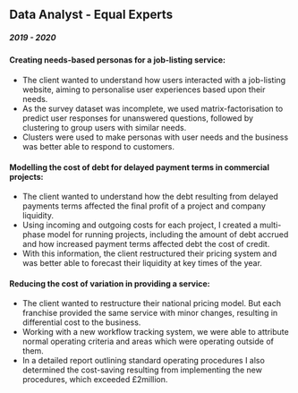 ## Data Analyst - Equal Experts			
##### 2019 - 2020						
#### Creating needs-based personas for a job-listing service:
-	The client wanted to understand how users interacted with a job-listing website, aiming to personalise user experiences based upon their needs. 
-	As the survey dataset was incomplete, we used matrix-factorisation to predict user responses for unanswered questions, followed by clustering to group users with similar needs.
-	Clusters were used to make personas with user needs and the business was better able to respond to customers.
#### Modelling the cost of debt for delayed payment terms in commercial projects:
-	The client wanted to understand how the debt resulting from delayed payments terms affected the final profit of a project and company liquidity.
-	Using incoming and outgoing costs for each project, I created a multi-phase model for running projects, including the amount of debt accrued and how increased payment terms affected debt the cost of credit.
-	With this information, the client restructured their pricing system and was better able to forecast their liquidity at key times of the year. 
#### Reducing the cost of variation in providing a service:
-	The client wanted to restructure their national pricing model. But each franchise provided the same service with minor changes, resulting in differential cost to the business.
-	Working with a new workflow tracking system, we were able to attribute normal operating criteria and areas which were operating outside of them.
-	In a detailed report outlining standard operating procedures I also determined the cost-saving resulting from implementing the new procedures, which exceeded £2million.
